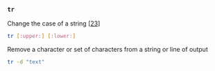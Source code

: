 ### `tr`
Change the case of a string [[23](sources.md)]
```sh
tr [:upper:] [:lower:]
```
Remove a character or set of characters from a string or line of output
```sh
tr -d "text"
```
